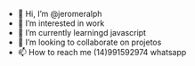 - 👋 Hi, I’m @jeromeralph
- 👀 I’m interested in work
- 🌱 I’m currently learningd javascript
- 💞️ I’m looking to collaborate on projetos
- 📫 How to reach me (14)991592974 whatsapp

<!---
jeromeralph/jeromeralph is a ✨ special ✨ repository because its `README.md` (this file) appears on your GitHub profile.
You can click the Preview link to take a look at your changes.
--->
